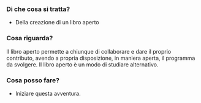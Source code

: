 
### Di che cosa si tratta?

 - Della creazione di un libro aperto
 
 ### Cosa riguarda?

Il libro aperto permette a chiunque di collaborare e dare il proprio contributo, avendo a propria disposizione, in maniera aperta, il programma da svolgere.
Il libro aperto è un modo di studiare alternativo.
 
### Cosa posso fare?
 - Iniziare questa avventura.
